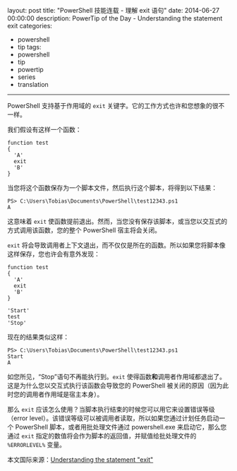layout: post
title: "PowerShell 技能连载 - 理解 exit 语句"
date: 2014-06-27 00:00:00
description: PowerTip of the Day - Understanding the statement exit
categories:
- powershell
- tip
tags:
- powershell
- tip
- powertip
- series
- translation
---
PowerShell 支持基于作用域的 `exit` 关键字。它的工作方式也许和您想象的很不一样。

我们假设有这样一个函数：

    function test 
    {
      'A'
      exit 
      'B'
    }
    
当您将这个函数保存为一个脚本文件，然后执行这个脚本，将得到以下结果：

	PS> C:\Users\Tobias\Documents\PowerShell\test12343.ps1
	A

这意味着 `exit` 使函数提前退出。然而，当您没有保存该脚本，或当您以交互式的方式调用该函数，您的整个 PowerShell 宿主将会关闭。

`exit` 将会导致调用者上下文退出，而不仅仅是所在的函数。所以如果您将脚本像这样保存，您也许会有意外发现：

    function test 
    {
      'A'
      exit 
      'B'
    }
    
    'Start'
    test
    'Stop'
    

现在的结果类似这样：

	PS> C:\Users\Tobias\Documents\PowerShell\test12343.ps1
	Start
	A

如您所见，“Stop”语句不再能执行到。`exit` 使得函数**和**调用者作用域都退出了。这是为什么您以交互式执行该函数会导致您的 PowerShell 被关闭的原因（因为此时您的调用者作用域是宿主本身）。

那么 `exit` 应该怎么使用？当脚本执行结束的时候您可以用它来设置错误等级（error level）。该错误等级可以被调用者读取，所以如果您通过计划任务启动一个 PowerShell 脚本，或者用批处理文件通过 powershell.exe 来启动它，那么您通过 `exit` 指定的数值将会作为脚本的返回值，并赋值给批处理文件的 `%ERRORLEVEL%` 变量。

<!--more-->
本文国际来源：[Understanding the statement "exit"](http://community.idera.com/powershell/powertips/b/tips/posts/understanding-the-statement-quot-exit-quot)
